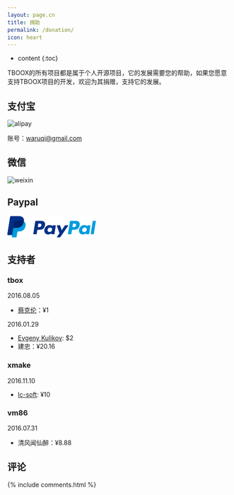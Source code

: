 ```yaml
---
layout: page.cn
title: 捐助
permalink: /donation/
icon: heart
---
```


* content
{:toc}

TBOOX的所有项目都是属于个人开源项目，它的发展需要您的帮助，如果您愿意支持TBOOX项目的开发，欢迎为其捐赠，支持它的发展。

## 支付宝

<img src="/static/img/alipay.png" alt="alipay" width="256" height="256">

账号：waruqi@gmail.com

## 微信 

<img src="/static/img/weixin.png" alt="weixin" width="256" height="256">

## Paypal

[![Paypal Me](/static/img/paypal.png)](http://paypal.me/tboox/5)

## 支持者

### tbox

2016.08.05 

* [蔡克伦](https://github.com/caikelun)：¥1

2016.01.29

* [Evgeny Kulikov](mailto:xak@list.ru): $2
* 建忠：¥20.16

### xmake

2016.11.10 

* [lc-soft](https://github.com/lc-soft): ¥10

### vm86

2016.07.31

* 清风闻仙醉：¥8.88

## 评论

{% include comments.html %}

